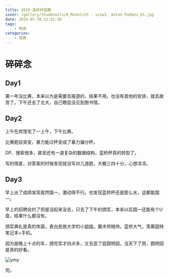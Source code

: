 ```yaml
---
title: 2019-蓝桥杯国赛
cover: /gallery/thumbnails/0_Monolith - view1, Anton Fadeev_01.jpg
date: 2019-05-30 12:52:38
tags: 
    - 旅游
categories: 
    - 竞赛
---
```


# 碎碎念

<!--more-->

## Day1

第一年没比赛，本来以为是需要去报道的，结果不用。也没有其他的安排，就去故宫了。下午还去了北大，自己瞎逛没见到图书馆。

## Day2

上午在宾馆宅了一上午，下午比赛。

比赛题目突变，暴力能过杯变成了暴力骗分杯。

DP、搜索很多，甚至还有一道复杂的数据结构，蓝桥杯真的转型了。

写的很差，对答案的时候发现就没写对几道题，大概三四十分，心想凉凉。

## Day3

早上出了成绩发现竟然国一，激动得不行。也发现蓝桥杯还是那么水，这都能国一。

早上的招聘会约了但是没起来没去，只去了下午的颁奖，本来以后国一还能有个U盘，结果什么都没有。

颁奖典礼是真的体面，表白民族大学的小姐姐。魔术师贼帅。蓝桥大气，羡慕国特笔记本+手机。

因为是晚上十点的车，颁完奖才四点多，又去逛了逛圆明园，当天下了雨，圆明园是真的好看。

![ymy](/gallery/photos/ymy.png)

完。